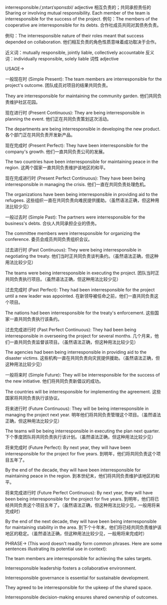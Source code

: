 interresponsible:/ˌɪntərɪˈspɒnsɪbl/
adjective
相互负责的；共同承担责任的
Sharing or involving mutual responsibility.  Each member of the team is interresponsible for the success of the project.
例句：The members of the cooperative are interresponsible for its debts.  合作社成员共同对其债务负责。

例句：The interresponsible nature of their roles meant that success depended on collaboration. 他们相互负责的角色性质意味着成功取决于合作。

近义词：mutually responsible, jointly liable, collectively accountable
反义词：individually responsible, solely liable
词性 adjective


USAGE->

一般现在时 (Simple Present):
The team members are interresponsible for the project's outcome.  团队成员对项目的结果共同负责。

They are interresponsible for maintaining the community garden.  他们共同负责维护社区花园。


现在进行时 (Present Continuous):
They are being interresponsible in planning the event.  他们正在共同负责策划这次活动。

The departments are being interresponsible in developing the new product.  各个部门正在共同负责开发新产品。


现在完成时 (Present Perfect):
They have been interresponsible for the company's growth.  他们一直共同负责公司的发展。

The two countries have been interresponsible for maintaining peace in the region. 这两个国家一直共同负责维护该地区的和平。


现在完成进行时 (Present Perfect Continuous):
They have been being interresponsible in managing the crisis.  他们一直在共同负责处理危机。

The organizations have been being interresponsible in providing aid to the refugees.  这些组织一直在共同负责向难民提供援助。（虽然语法正确，但这种用法比较少见）


一般过去时 (Simple Past):
The partners were interresponsible for the business's debts.  合伙人共同承担企业的债务。

The committee members were interresponsible for organizing the conference.  委员会成员共同负责组织会议。


过去进行时 (Past Continuous):
They were being interresponsible in negotiating the treaty.  他们当时正共同负责谈判条约。（虽然语法正确，但这种用法比较少见）

The teams were being interresponsible in executing the project.  团队当时正共同负责执行项目。（虽然语法正确，但这种用法比较少见）


过去完成时 (Past Perfect):
They had been interresponsible for the project until a new leader was appointed.  在新领导被任命之前，他们一直共同负责这个项目。

The nations had been interresponsible for the treaty's enforcement.  这些国家一直共同负责执行该条约。


过去完成进行时 (Past Perfect Continuous):
They had been being interresponsible in overseeing the project for several months.  几个月来，他们一直共同负责监督该项目。（虽然语法正确，但这种用法比较少见）

The agencies had been being interresponsible in providing aid to the disaster victims.  这些机构一直在共同负责向灾民提供援助。（虽然语法正确，但这种用法比较少见）


一般将来时 (Simple Future):
They will be interresponsible for the success of the new initiative.  他们将共同负责新倡议的成功。

The countries will be interresponsible for implementing the agreement.  这些国家将共同负责执行该协议。


将来进行时 (Future Continuous):
They will be being interresponsible in managing the project next year.  明年他们将共同负责管理这个项目。（虽然语法正确，但这种用法比较少见）

The teams will be being interresponsible in executing the plan next quarter.  下个季度团队将共同负责执行该计划。（虽然语法正确，但这种用法比较少见）


将来完成时 (Future Perfect):
By next year, they will have been interresponsible for the project for five years.  到明年，他们将共同负责这个项目五年了。

By the end of the decade, they will have been interresponsible for maintaining peace in the region.  到本世纪末，他们将共同负责维护该地区的和平。


将来完成进行时 (Future Perfect Continuous):
By next year, they will have been being interresponsible for the project for five years. 到明年，他们将已经共同负责这个项目五年了。（虽然语法正确，但这种用法比较少见，一般用将来完成时）

By the end of the next decade, they will have been being interresponsible for maintaining stability in the area. 到下个十年末，他们将已经共同负责维护该地区的稳定。（虽然语法正确，但这种用法比较少见，一般用将来完成时）



PHRASE->
(This word doesn't readily form common phrases.  Here are some sentences illustrating its potential use in context):

The team members are interresponsible for achieving the sales targets.

Interresponsible leadership fosters a collaborative environment.

Interresponsible governance is essential for sustainable development.

They agreed to be interresponsible for the upkeep of the shared space.

Interresponsible decision-making ensures shared ownership of outcomes.
